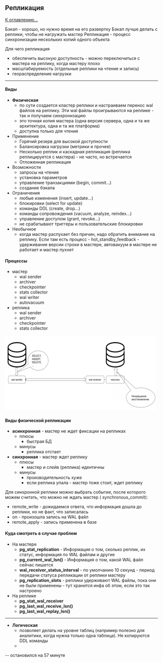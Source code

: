 ## Репликация

[К оглавлению...](/README.md)

Бэкап - хорошо, но нужно время на его развертку
Бэкап лучше делать с реплики, чтобы не нагружать мастер
Репликация - процесс синхронизации нескольких копий одного объекта

Для чего репликация

- обеспечить высокую доступность - можно переключиться с мастера на реплику, когда мастеру плохо
- масштабируемость (отдельные реплики на чтение и запись)
- геораспределение нагрузки

---

#### Виды

- **Физическая**
    - по сути создается кластер реплики и настраиваем перенос wal файлов на реплику. Эти wal файлы
      проигрываются на реплике - так и получаем синхронизацию
    - это точная копия мастера (одна версия сервера, одна и та же архитектура, одна и та же платформа)
    - доступна только для чтения
- Применение
    - Горячий резерв для высокой доступности
    - Балансировка нагрузки (метрики и прочее)
    - Несколько реплик и каскадная репликация (реплика реплицируется с мастера) - не часто, но встречается
    - Отложенная репликация
- Возможности
    - запросы на чтение
    - установка параметров
    - управление транзакциями (begin, commit...)
    - создание бэкапа
- Ограничения
    - любые изменения (insert, update...)
    - блокировки (select for update)
    - команды DDL (create, drop...)
    - команды сопровождения (vacuum, analyze, reindex...)
    - управление доступом (grant, revoke...)
    - не срабатывают триггеры и пользовательские блокировки
- Необычное
    - когда мастер распухает без причин, надо обратить внимание на реплику. Если там есть процесс -
      hot_standby_feedback - удерживание версии строки в мастере, автовакуум в мастере не работает и мастер пухнет

#### Процессы

- мастер
    - wal sender
    - archiver
    - checkpointer
    - stats collector
    - wal writer
    - autovacuum
- реплика
    - wal sender
    - archiver
    - checkpointer
    - stats collector

<img src='./images/30.png' width=500 height=250>

#### Виды физической репликации

- **асинхронная** - мастер не ждет фиксации на репликах
    - плюсы
        - быстрая БД
    - минусы
        - реплика отстает
- **синхронная** - мастер ждет реплику
    - плюсы
        - мастер и слейв (реплика) идентичны
    - минусы
        - производительность хуже
        - если реплика упала - мастер тоже стоит, ждет реплику

Для синхронной реплики можно выбрать событие, после которого можем считать, что можно не ждать мастер (
synchronous_commit):

- remote_write - дожидаемся ответа, что информация дошла до реплики, но не факт, что записалась
- on - произошла запись на WAL файл
- remote_apply - запись применена в базе

#### Куда смотреть в случае проблем

- На мастере
    - **pg_stat_replication** - Информация о том, сколько реплик, их статус, информация по WAL файлам и другие
    - **pg_current_wal_lsn()** - Информация о том, какой WAL файл сейчас пишется
    - **wal_receiver_status_interval** - по умолчанию 10 секунд - период передачи статуса репликации от реплики мастеру
    - **pg_replication_slots** - реплики удерживают WAL файлы, пока они не были применены - тут хранится инфа об этом,
      если это так настроено
- На реплике
  - **pg_stat_wal_receiver**
  - **pg_last_wal_receive_lsn()**
  - **pg_last_wal_replay_lsn()**

---

- **Логическая**
    - позволяет делать на уровне таблиц (например полезно для аналитики, когда нужна только одна таблица). Не
      копируются DDL команды
    -

-- остановился на 57 минуте

